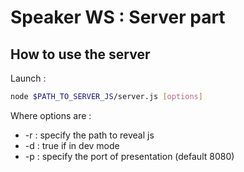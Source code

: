 # Speaker WS : Server part

## How to use the server

Launch : 
```sh
node $PATH_TO_SERVER_JS/server.js [options]
```

Where options are : 

* -r : specify the path to reveal js
* -d : true if in dev mode
* -p : specify the port of presentation (default 8080)